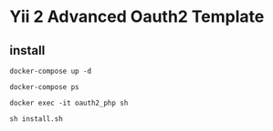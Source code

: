 Yii 2 Advanced Oauth2 Template
===============================

## install

```
docker-compose up -d
```

```
docker-compose ps
```

```
docker exec -it oauth2_php sh

sh install.sh
```
